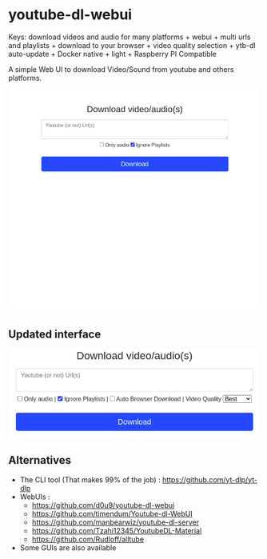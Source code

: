 # youtube-dl-webui

Keys: download videos and audio for many platforms + webui + multi urls and playlists + download to your browser + video quality selection + ytb-dl auto-update + Docker native + light + Raspberry PI Compatible

A simple Web UI to download Video/Sound from youtube and others platforms.

![DEMO](demo.gif)

## Updated interface

![PREVIEW](snapshot.png)

## Alternatives

- The CLI tool (That makes 99% of the job) : https://github.com/yt-dlp/yt-dlp
- WebUIs :
  - https://github.com/d0u9/youtube-dl-webui
  - https://github.com/timendum/Youtube-dl-WebUI
  - https://github.com/manbearwiz/youtube-dl-server
  - https://github.com/Tzahi12345/YoutubeDL-Material
  - https://github.com/Rudloff/alltube
- Some GUIs are also available
